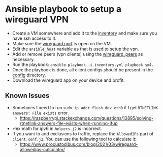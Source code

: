 # Ansible playbook to setup a wireguard VPN

- Create a VM somewhere and add it to the [inventory](inventory.yml) and make sure you have ssh access to it.
- Make sure the [wireguard port](inventory.yml#L23) is open on the VM.
- Edit the `ansible_host` variable as that is used to setup the vpn.
- Add or remove peers (vpn clients) using the [wireguard_peers](inventory.yml#L29) as necessary.
- Run the playbook: `ansible-playbook -i inventory.yml playbook.yml`.
- Once the playbook is done, all client configs should be present in the [config](inventory.yml#L38) directory.
- Download the wireguard app on your device and profit.

## Known Issues

- Sometimes I need to run `sudo ip addr flush dev eth0` if I get `RTNETLINK answers: File exists` error.
  - https://raspberrypi.stackexchange.com/questions/13895/solving-rtnetlink-answers-file-exists-when-running-ifup
- Hex math for ipv6 in `helpers.j2` is incorrect.
- If you want to add exclusions to traffic, replace the `AllowedIPs` part of `client.conf.j2`. You can use the following tool to calculate it:
  - https://www.procustodibus.com/blog/2021/03/wireguard-allowedips-calculator/
